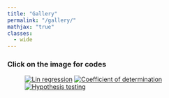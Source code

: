 ```yaml
---
title: "Gallery"
permalink: "/gallery/"
mathjax: "true"
classes:
  - wide
---
```

<h3>Click on the image for codes</h3>

<figure class="third">
	<a href="https://iescoders.com/linear-regressional-analysis/"><img src="https://raw.githubusercontent.com/earthinversion/figures-earthinversion-page/master/linear_regression_analysis.png" alt="Lin regression"></a>
	<a href="https://iescoders.com/coefficient-of-determination-r-squared-for-the-goodness-of-fit-test/"><img src="https://iescoders.com/coefficient-of-determination-r-squared-for-the-goodness-of-fit-test/" alt="Coefficient of determination"></a>
	<a href="https://iescoders.com/hypothesis-test-for-the-significance-of-linear-trend-using-the-monte-carlo-simulations/"><img src="https://iescoders.com/wp-content/uploads/2019/06/hypothesis_test_eof1.png" alt="Hypothesis testing"></a>
</figure>
